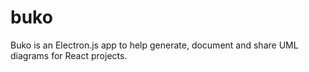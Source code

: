 # buko
Buko is an Electron.js app to help generate, document and share UML diagrams for React projects.
